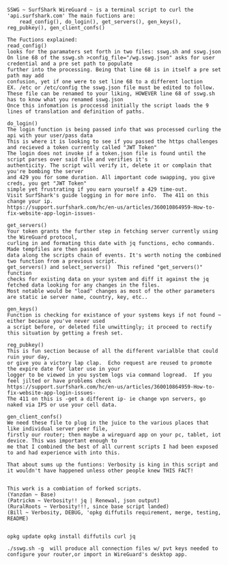     SSWG ~ SurfShark WireGuard ~ is a terminal script to curl the 'api.surfshark.com' The main fuctions are:
        read_config(), do_login(), get_servers(), gen_keys(), reg_pubkey(), gen_client_confs()

    The Fuctions explained:
    read_config()
    looks for the paramaters set forth in two files: sswg.sh and sswg.json
    On line 68 of the sswg.sh >config_file="/wg.sswg.json" asks for user credential and a pre set path to populate
    further into the processing. Being that line 68 is in itself a pre set path may add
    confusion, yet if one were to set line 68 to a different loction
    EX. /etc or /etc/config the sswg.json file must be edited to follow.
    These file can be renamed to your liking, HOWEVER line 68 of sswg.sh has to know what you renamed sswg.json
    Once this infomation is proccessd initially the script loads the 9 lines of translation and definition of paths.

    do_login()
    The login function is being passed info that was processed curling the api with your user/pass data
    This is where it is looking to see if you passed the https challenges and recieved a token currently called "JWT Token"
    The login does not invoke if a token.json file is found until the script parses over said file and verifies it's
    authenticity. The script will verify it, delete it or complain that you're bombing the server
    and 429 you for some duration. All important code swapping, you give creds, you get "JWT Token"
    simple yet frustrating if you earn yourself a 429 time-out.
    Visit SurfShark's guide logging in for more info.  The 411 on this change your ip.
    https://support.surfshark.com/hc/en-us/articles/360010864959-How-to-fix-website-app-login-issues-

    get_servers()
    Your token grants the further step in fetching server currently using the WireGuard protocol,
    curling in and formating this date with jq functions, echo commands. Made tempfiles are then passed
    data along the scripts chain of events. It's worth noting the combined two function from a previous script.
    get_servers() and select_servers()  This refined "get_servers()" function
    checks for existing data on your system and diff it against the jq fetched data looking for any changes in the files.
    Most notable would be "load" changes as most of the other parameters are static ie server name, country, key, etc..

    gen_keys()
    Function is checking for existance of your systems keys if not found ~ either because you've never used
    a script before, or deleted file unwittingly; it proceed to rectify this situation by getting a fresh set.

    reg_pubkey()
    This is fun section because of all the different varialble that could ruin your day,
    or give you a victory lap clap.  Echo request are reused to promote the expire date for later use in your
    logger to be viewed in you system logs via command logread.  If you feel jilted or have problems check
    https://support.surfshark.com/hc/en-us/articles/360010864959-How-to-fix-website-app-login-issues-
    The 411 on this is -get a different ip- ie change vpn servers, go naked via IPS or use your cell data.

    gen_client_confs()
    We need these file to plug in the juice to the various places that like individual server peer file,
    firstly our router; then maybe a wireguard app on your pc, tablet, iot device. This was important enough to
    me that I combined the best of all current scripts I had been exposed to and had experience with into this.

    That about sums up the funtions: Verbosity is king in this script and it wouldn't have happened unless other people knew THIS FACT!


    This work is a combiation of forked scripts.
    (Yanzdan ~ Base)
    (Patrickm ~ Verbosity!! jq | Renewal, json output)
    (RuralRoots ~ Verbosity!!!, since base script landed)
    (Bill ~ Verbosity, DEBUG, 'opkg diffutils requirement, merge, testing, README)


    opkg update opkg install diffutils curl jq

    ./sswg.sh -g  will produce all connection files w/ pvt keys needed to configure your router,or import in WireGuard's desktop app.
